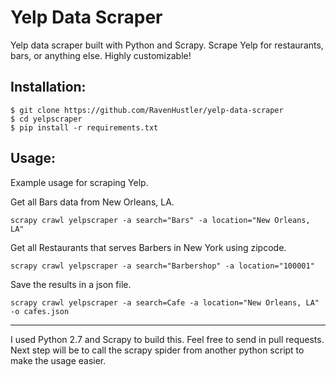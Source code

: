 # Yelp Data Scraper
Yelp data scraper built with Python and Scrapy. Scrape Yelp for restaurants, bars, or anything else. Highly customizable!

Installation:
-------------


    $ git clone https://github.com/RavenHustler/yelp-data-scraper
    $ cd yelpscraper
    $ pip install -r requirements.txt


Usage:
-------------
Example usage for scraping Yelp.


Get all Bars data from New Orleans, LA.

    scrapy crawl yelpscraper -a search="Bars" -a location="New Orleans, LA"


Get all Restaurants that serves Barbers in New York using zipcode.

    scrapy crawl yelpscraper -a search="Barbershop" -a location="100001"


Save the results in a json file.

    scrapy crawl yelpscraper -a search=Cafe -a location="New Orleans, LA" -o cafes.json

----------
I used Python 2.7 and Scrapy to build this.
Feel free to send in pull requests.
Next step will be to call the scrapy spider from another python script to make the usage easier.

